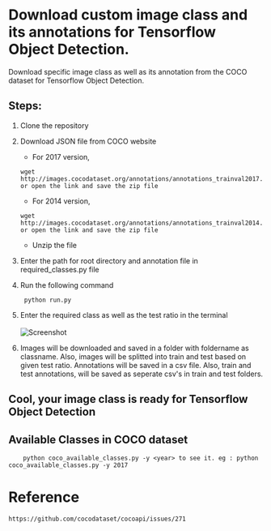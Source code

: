 # Download custom image class and its annotations for Tensorflow Object Detection.

Download specific image class as well as its annotation from the COCO dataset for Tensorflow Object Detection.

## Steps:

[visit this article for more understanding on installation]: https://baizel.medium.com/how-to-download-images-and-annotations-of-a-single-object-class-from-coco-dataset-6d0ae8ee8c42


1. Clone the repository

2. Download JSON file from COCO website

   - For 2017 version,
    ```
    wget http://images.cocodataset.org/annotations/annotations_trainval2017.zip or open the link and save the zip file
    ```
   - For 2014 version,
    ```
    wget http://images.cocodataset.org/annotations/annotations_trainval2014.zip or open the link and save the zip file
    ```
    
   - Unzip the file

3. Enter the path for root directory and annotation file in required_classes.py file

4. Run the following command
   ```
    python run.py
    ```

5. Enter the required class as well as the test ratio in the terminal<br><br>
   ![Screenshot](github_screenshot.JPG)

6. Images will be downloaded and saved in a folder with foldername as classname. Also, images will be splitted into train and test based on given test ratio. Annotations will be saved in a csv file. Also, train and test annotations, will be saved as seperate csv's in train and test folders.

## Cool, your image class is ready for Tensorflow Object Detection

## Available Classes in COCO dataset

        python coco_available_classes.py -y <year> to see it. eg : python coco_available_classes.py -y 2017
   
# Reference

    https://github.com/cocodataset/cocoapi/issues/271
